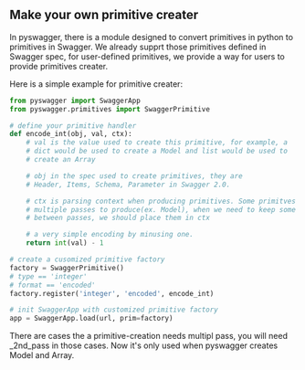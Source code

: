## Make your own primitive creater

In pyswagger, there is a module designed to convert primitives in python to primitives in Swagger.
We already supprt those primitives defined in Swagger spec, for user-defined primitives, we provide a
way for users to provide primitives creater.

Here is a simple example for primitive creater:
```python
from pyswagger import SwaggerApp
from pyswagger.primitives import SwaggerPrimitive

# define your primitive handler
def encode_int(obj, val, ctx):
    # val is the value used to create this primitive, for example, a
    # dict would be used to create a Model and list would be used to
    # create an Array

    # obj in the spec used to create primitives, they are
    # Header, Items, Schema, Parameter in Swagger 2.0.

    # ctx is parsing context when producing primitives. Some primitves needs
    # multiple passes to produce(ex. Model), when we need to keep some globals
    # between passes, we should place them in ctx

    # a very simple encoding by minusing one.
    return int(val) - 1

# create a cusomized primitive factory
factory = SwaggerPrimitive()
# type == 'integer'
# format == 'encoded'
factory.register('integer', 'encoded', encode_int)

# init SwaggerApp with customized primitive factory
app = SwaggerApp.load(url, prim=factory)
```

There are cases the a primitive-creation needs multipl pass, you will need
_2nd_pass in those cases. Now it's only used when pyswagger creates Model and Array.

